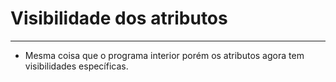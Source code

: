 # Visibilidade dos atributos
---
* Mesma coisa que o programa interior porém os atributos agora tem visibilidades específicas.
